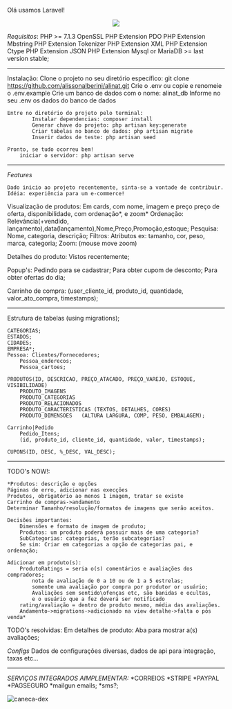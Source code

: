 Olá usamos Laravel!
<p align="center"><img src="https://laravel.com/assets/img/components/logo-laravel.svg"></p>

*Requisitos*:
    PHP >= 7.1.3
    OpenSSL PHP Extension
    PDO PHP Extension
    Mbstring PHP Extension
    Tokenizer PHP Extension
    XML PHP Extension
    Ctype PHP Extension
    JSON PHP Extension
    Mysql or MariaDB >= last version stable;

-------------------

Instalação:
    Clone o projeto no seu diretório específico:
        git clone https://github.com/alissonalberini/alinat.git
        Crie o .env ou copie e renomeie o .env.example
        Crie um banco de dados com o nome: alinat_db
        Informe no seu .env os dados do banco de dados

	Entre no diretório do projeto pelo terminal:
            Instalar dependencias: composer install
            Generar chave do projeto: php artisan key:generate
            Criar tabelas no banco de dados: php artisan migrate
            Inserir dados de teste: php artisan seed

	Pronto, se tudo ocorreu bem!
        iniciar o servidor: php artisan serve

-------------------

*Features*

    Dado inicio ao projeto recentemente, sinta-se a vontade de contribuir.
    Idéia: experiência para um e-commerce!

Visualização de produtos:
    Em cards, com nome, imagem e preço preço de oferta, disponibilidade, com ordenação*, e zoom*
    Ordenação: Relevância(+vendido, lançamento),data(lançamento),Nome,Preço,Promoção,estoque;
    Pesquisa: Nome, categoria, descrição;
    Filtros: Atributos ex: tamanho, cor, peso, marca, categoria;
    Zoom: (mouse move zoom)

Detalhes do produto:
    Vistos recentemente;

Popup's: 
    Pedindo para se cadastrar;
    Para obter cupom de desconto;
    Para obter ofertas do dia;

Carrinho de compra:
    (user_cliente_id, produto_id, quantidade, valor_ato_compra, timestamps);

-------------------

Estrutura de tabelas (using migrations);
	
    CATEGORIAS;
    ESTADOS;
    CIDADES;
    EMPRESA*;
    Pessoa: Clientes/Fornecedores;
        Pessoa_enderecos;
        Pessoa_cartoes;

    PRODUTOS(ID, DESCRICAO, PREÇO_ATACADO, PREÇO_VAREJO, ESTOQUE, VISIBILIDADE)
        PRODUTO_IMAGENS
        PRODUTO_CATEGORIAS
        PRODUTO_RELACIONADOS
        PRODUTO_CARACTERISTICAS (TEXTOS, DETALHES, CORES)
        PRODUTO_DIMENSOES	(ALTURA LARGURA, COMP, PESO, EMBALAGEM);

    Carrinho|Pedido
        Pedido_Itens;
        (id, produto_id, cliente_id, quantidade, valor, timestamps);

    CUPONS(ID, DESC, %_DESC, VAL_DESC);

-------------------

TODO's NOW!:

    *Produtos: descrição e opções
    Páginas de erro, adicionar nas execções
    Produtos, obrigatório ao menos 1 imagem, tratar se existe
    Carrinho de compras->andamento
    Determinar Tamanho/resolução/formatos de imagens que serão aceitos.

    Decisões importantes:
        Dimensões e formato de imagem de produto;
        Produtos: um produto poderá possuir mais de uma categoria?
        SubCategorias: categorias, terão subcategorias?
        Se sim: Criar em categorias a opção de categorias pai, e ordenação;
        
    Adicionar em produto(s):
        ProdutoRatings = seria o(s) comentários e avaliações dos compradores;
            nota de avaliação de 0 a 10 ou de 1 a 5 estrelas;
            somente uma avaliação por compra por produtor or usuário;
            Avaliações sem sentido\ofenças etc, são banidas e ocultas, 
            e o usuário que a fez deverá ser notificado
        rating/avaliação = dentro de produto mesmo, média das avaliações.
        Andamento->migrations->adicionado na view detalhe->falta o pós venda*

    

TODO's resolvidas:
    Em detalhes de produto: Aba para mostrar a(s) avaliações;


*Configs*
    Dados de configurações diversas, dados de api para integração, taxas etc...

-------------------

*SERVIÇOS INTEGRADOS AIMPLEMENTAR:*
    *CORREIOS
    *STRIPE
    *PAYPAL
    *PAGSEGURO
    *mailgun emails;
    *sms?;


<div class="row gallery row text-center">
<img class="card-img-top img-responsive thumbnail zoom" src="{{asset('imgs/c-1.PNG')}}" alt="caneca-dex"/>